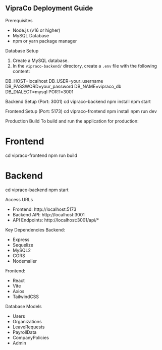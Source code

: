 
VipraCo Deployment Guide
------------------------

Prerequisites
- Node.js (v16 or higher)
- MySQL Database
- npm or yarn package manager

Database Setup
1. Create a MySQL database.
2. In the `vipraco-backend/` directory, create a `.env` file with the following content:

DB_HOST=localhost
DB_USER=your_username
DB_PASSWORD=your_password
DB_NAME=vipraco_db
DB_DIALECT=mysql
PORT=3001

Backend Setup (Port: 3001)
cd vipraco-backend
npm install
npm start

Frontend Setup (Port: 5173)
cd vipraco-frontend
npm install
npm run dev

Production Build
To build and run the application for production:

# Frontend
cd vipraco-frontend
npm run build

# Backend
cd vipraco-backend
npm start

Access URLs
- Frontend: http://localhost:5173
- Backend API: http://localhost:3001
- API Endpoints: http://localhost:3001/api/*

Key Dependencies
Backend:
- Express
- Sequelize
- MySQL2
- CORS
- Nodemailer

Frontend:
- React
- Vite
- Axios
- TailwindCSS

Database Models
- Users
- Organizations
- LeaveRequests
- PayrollData
- CompanyPolicies
- Admin
